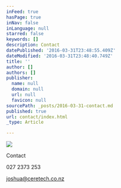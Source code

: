 ```yaml
---
inFeed: true
hasPage: true
inNav: false
inLanguage: null
starred: false
keywords: []
description: Contact
datePublished: '2016-03-31T23:48:55.409Z'
dateModified: '2016-03-31T23:48:40.749Z'
title: ''
author: []
authors: []
publisher:
  name: null
  domain: null
  url: null
  favicon: null
sourcePath: _posts/2016-03-31-contact.md
published: true
url: contact/index.html
_type: Article

---
```

![](https://the-grid-user-content.s3-us-west-2.amazonaws.com/286aaaa4-d495-4333-8110-8b75dbfca871.png)

Contact

027 2373 253

joshua@ceretech.co.nz